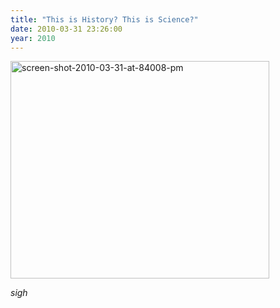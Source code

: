 ```yaml
---
title: "This is History? This is Science?"
date: 2010-03-31 23:26:00
year: 2010
---
```

<img title="screen-shot-2010-03-31-at-84008-pm" src="{{'/files/2010/03/screen-shot-2010-03-31-at-84008-pm.png' | relative_url}}" alt="screen-shot-2010-03-31-at-84008-pm" width="414" height="348" />

*sigh*
